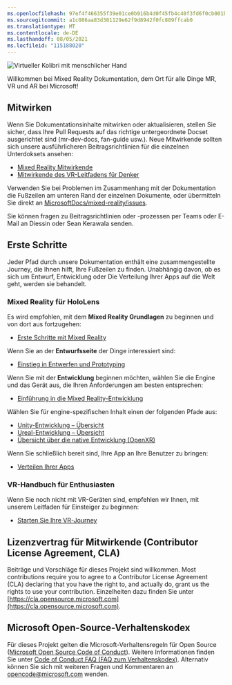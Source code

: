 ```yaml
---
ms.openlocfilehash: 97ef4f466355f39e01ce0b916b4d0f45fb4c40f3fd6f0cb001b1bcccb35740eb
ms.sourcegitcommit: a1c086aa83d381129e62f9d8942f0fc889ffcab0
ms.translationtype: MT
ms.contentlocale: de-DE
ms.lasthandoff: 08/05/2021
ms.locfileid: "115188020"
---
```

![Virtueller Kolibri mit menschlicher Hand](mixed-reality-docs/mr-dev-docs/discover/images/01_MixedReality.png)

Willkommen bei Mixed Reality Dokumentation, dem Ort für alle Dinge MR, VR und AR bei Microsoft!

## <a name="contributing"></a>Mitwirken

Wenn Sie Dokumentationsinhalte mitwirken oder aktualisieren, stellen Sie sicher, dass Ihre Pull Requests auf das richtige untergeordnete Docset ausgerichtet sind (mr-dev-docs, fan-guide usw.). Neue Mitwirkende sollten sich unsere ausführlicheren Beitragsrichtlinien für die einzelnen Unterdoksets ansehen:

* [Mixed Reality Mitwirkende](mixed-reality-docs/mr-dev-docs/CONTRIBUTING.md)
* [Mitwirkende des VR-Leitfadens für Denker](enthusiast-guide/CONTRIBUTING.md)

Verwenden Sie bei Problemen im Zusammenhang mit der Dokumentation die Fußzeilen am unteren Rand der einzelnen Dokumente, oder übermitteln Sie direkt an [MicrosoftDocs/mixed-reality/issues](https://github.com/MicrosoftDocs/mixed-reality/issues).

Sie können fragen zu Beitragsrichtlinien oder -prozessen per Teams oder E-Mail an Diessin oder Sean Kerawala senden. 

## <a name="getting-started"></a>Erste Schritte 

Jeder Pfad durch unsere Dokumentation enthält eine zusammengestellte Journey, die Ihnen hilft, Ihre Fußzeilen zu finden. Unabhängig davon, ob es sich um Entwurf, Entwicklung oder Die Verteilung Ihrer Apps auf die Welt geht, werden sie behandelt. 

### <a name="mixed-reality-for-hololens"></a>Mixed Reality für HoloLens

Es wird empfohlen, mit dem **Mixed Reality Grundlagen** zu beginnen und von dort aus fortzugehen:

* [Erste Schritte mit Mixed Reality](mixed-reality-docs/mr-dev-docs/discover/get-started-with-mr.md)

Wenn Sie an der **Entwurfsseite** der Dinge interessiert sind:

* [Einstieg in Entwerfen und Prototyping](mixed-reality-docs/mr-dev-docs/design/design.md)

Wenn Sie mit der **Entwicklung** beginnen möchten, wählen Sie die Engine und das Gerät aus, die Ihren Anforderungen am besten entsprechen:

* [Einführung in die Mixed Reality-Entwicklung](mixed-reality-docs/mr-dev-docs/develop/development.md)

Wählen Sie für engine-spezifischen Inhalt einen der folgenden Pfade aus:

* [Unity-Entwicklung – Übersicht](mixed-reality-docs/mr-dev-docs/develop/unity/unity-development-overview.md)
* [Ureal-Entwicklung – Übersicht](mixed-reality-docs/mr-dev-docs/develop/unreal/unreal-development-overview.md)
* [Übersicht über die native Entwicklung (OpenXR)](mixed-reality-docs/mr-dev-docs/develop/native/directx-development-overview.md)

Wenn Sie schließlich bereit sind, Ihre App an Ihre Benutzer zu bringen:

* [Verteilen Ihrer Apps](mixed-reality-docs/mr-dev-docs/distribute/distribute-overview.md)

### <a name="vr-enthusiast-guide"></a>VR-Handbuch für Enthusiasten

Wenn Sie noch nicht mit VR-Geräten sind, empfehlen wir Ihnen, mit unserem Leitfaden für Einsteiger zu beginnen:

* [Starten Sie Ihre VR-Journey](enthusiast-guide/vr-journey.md)

## <a name="contributor-license-agreement-cla"></a>Lizenzvertrag für Mitwirkende (Contributor License Agreement, CLA)

Beiträge und Vorschläge für dieses Projekt sind willkommen. Most contributions require you to agree to a Contributor License Agreement (CLA) declaring that you have the right to, and actually do, grant us the rights to use your contribution. Einzelheiten dazu finden Sie unter [https://cla.opensource.microsoft.com](https://cla.opensource.microsoft.com).

## <a name="microsoft-open-source-code-of-conduct"></a>Microsoft Open-Source-Verhaltenskodex

Für dieses Projekt gelten die Microsoft-Verhaltensregeln für Open Source ([Microsoft Open Source Code of Conduct](https://opensource.microsoft.com/codeofconduct)). Weitere Informationen finden Sie unter [Code of Conduct FAQ (FAQ zum Verhaltenskodex)](https://opensource.microsoft.com/codeofconduct/faq/). Alternativ können Sie sich mit weiteren Fragen und Kommentaren an [opencode@microsoft.com](mailto:opencode@microsoft.com) wenden.
